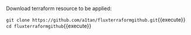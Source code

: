 Download terraform resource to be applied:

`git clone https://github.com/a1tan/fluxterraformgithub.git`{{execute}}
`cd fluxterraformgithub`{{execute}}


